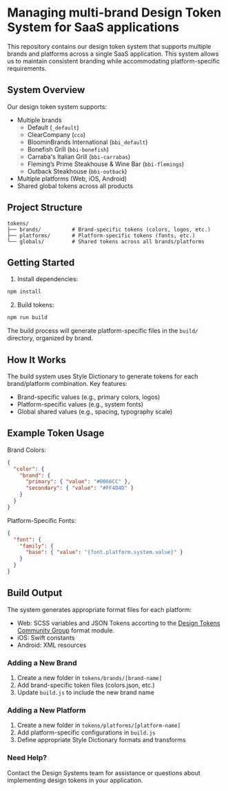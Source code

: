 # Managing multi-brand Design Token System for SaaS applications

This repository contains our design token system that supports multiple brands and platforms across
a single SaaS application. This system allows us to maintain consistent branding while accommodating
platform-specific requirements.

## System Overview

Our design token system supports:

- Multiple brands
  - Default (`_default`)
  - ClearCompany (`cco`)
  - BloominBrands International (`bbi_default`)
  - Bonefish Grill (`bbi-bonefish`)
  - Carraba's Italian Grill (`bbi-carrabas`)
  - Fleming’s Prime Steakhouse & Wine Bar (`bbi-flemings`)
  - Outback Steakhouse (`bbi-outback`)
- Multiple platforms (Web, iOS, Android)
- Shared global tokens across all products

## Project Structure

```
tokens/
├── brands/          # Brand-specific tokens (colors, logos, etc.)
├── platforms/       # Platform-specific tokens (fonts, etc.)
└── globals/         # Shared tokens across all brands/platforms
```

## Getting Started

1. Install dependencies:

```bash
npm install
```

2. Build tokens:

```bash
npm run build
```

The build process will generate platform-specific files in the `build/` directory, organized by
brand.

## How It Works

The build system uses Style Dictionary to generate tokens for each brand/platform combination. Key
features:

- Brand-specific values (e.g., primary colors, logos)
- Platform-specific values (e.g., system fonts)
- Global shared values (e.g., spacing, typography scale)

## Example Token Usage

Brand Colors:

```json
{
  "color": {
    "brand": {
      "primary": { "value": "#0066CC" },
      "secondary": { "value": "#FF4D4D" }
    }
  }
}
```

Platform-Specific Fonts:

```json
{
  "font": {
    "family": {
      "base": { "value": "{font.platform.system.value}" }
    }
  }
}
```

## Build Output

The system generates appropriate format files for each platform:

- Web: SCSS variables and JSON Tokens accorting to the
  [Design Tokens Community Group](https://design-tokens.github.io/community-group/format/) format
  module.
- iOS: Swift constants
- Android: XML resources

### Adding a New Brand

1. Create a new folder in `tokens/brands/[brand-name]`
2. Add brand-specific token files (colors.json, etc.)
3. Update `build.js` to include the new brand name

### Adding a New Platform

1. Create a new folder in `tokens/platforms/[platform-name]`
2. Add platform-specific configurations in `build.js`
3. Define appropriate Style Dictionary formats and transforms

### Need Help?

Contact the Design Systems team for assistance or questions about implementing design tokens in your
application.
